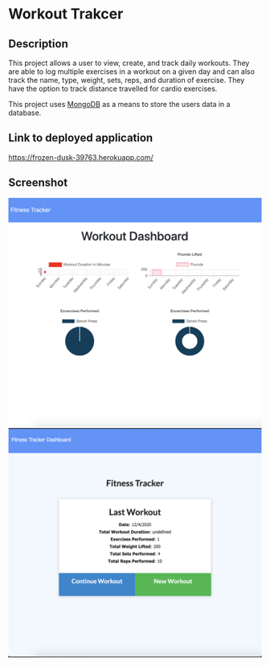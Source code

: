# Workout Trakcer

 ## Description
 This project allows a user to view, create, and track daily workouts. They are able to log multiple exercises in a workout on a given day and can also track the name, type, weight, sets, reps, and duration of exercise. They have the option to track distance travelled for cardio exercises.

 This project uses [MongoDB](https://www.mongodb.com/) as a means to store the users data in a database.
  

  ## Link to deployed application

  https://frozen-dusk-39763.herokuapp.com/

  ## Screenshot

  <img src="./public/images/workout-tracker1.png">
  <img src="./public/images/workout-tracker2.png">